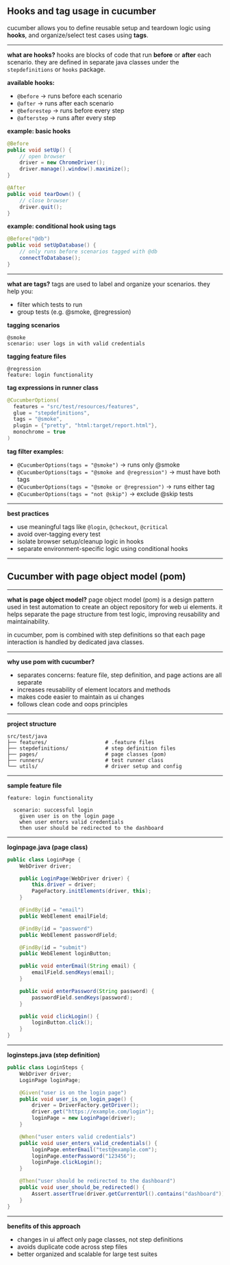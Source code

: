 ## Hooks and tag usage in cucumber

cucumber allows you to define reusable setup and teardown logic using **hooks**, and organize/select test cases using **tags**.

---

**what are hooks?**
hooks are blocks of code that run **before** or **after** each scenario. they are defined in separate java classes under the `stepdefinitions` or `hooks` package.

**available hooks:**

* `@before` → runs before each scenario
* `@after` → runs after each scenario
* `@beforestep` → runs before every step
* `@afterstep` → runs after every step

**example: basic hooks**

```java
@Before
public void setUp() {
    // open browser
    driver = new ChromeDriver();
    driver.manage().window().maximize();
}

@After
public void tearDown() {
    // close browser
    driver.quit();
}
```

**example: conditional hook using tags**

```java
@Before("@db")
public void setUpDatabase() {
    // only runs before scenarios tagged with @db
    connectToDatabase();
}
```

---

**what are tags?**
tags are used to label and organize your scenarios. they help you:

* filter which tests to run
* group tests (e.g. @smoke, @regression)

**tagging scenarios**

```gherkin
@smoke
scenario: user logs in with valid credentials
```

**tagging feature files**

```gherkin
@regression
feature: login functionality
```

**tag expressions in runner class**

```java
@CucumberOptions(
  features = "src/test/resources/features",
  glue = "stepdefinitions",
  tags = "@smoke",
  plugin = {"pretty", "html:target/report.html"},
  monochrome = true
)
```

**tag filter examples:**

* `@CucumberOptions(tags = "@smoke")` → runs only @smoke
* `@CucumberOptions(tags = "@smoke and @regression")` → must have both tags
* `@CucumberOptions(tags = "@smoke or @regression")` → runs either tag
* `@CucumberOptions(tags = "not @skip")` → exclude @skip tests

---

**best practices**

* use meaningful tags like `@login`, `@checkout`, `@critical`
* avoid over-tagging every test
* isolate browser setup/cleanup logic in hooks
* separate environment-specific logic using conditional hooks

---

## Cucumber with page object model (pom)

---

**what is page object model?**
page object model (pom) is a design pattern used in test automation to create an object repository for web ui elements. it helps separate the page structure from test logic, improving reusability and maintainability.

in cucumber, pom is combined with step definitions so that each page interaction is handled by dedicated java classes.

---

**why use pom with cucumber?**

* separates concerns: feature file, step definition, and page actions are all separate
* increases reusability of element locators and methods
* makes code easier to maintain as ui changes
* follows clean code and oops principles

---

**project structure**

```
src/test/java
├── features/                   # .feature files
├── stepdefinitions/            # step definition files
├── pages/                      # page classes (pom)
├── runners/                    # test runner class
└── utils/                      # driver setup and config
```

---

**sample feature file**

```gherkin
feature: login functionality

  scenario: successful login
    given user is on the login page
    when user enters valid credentials
    then user should be redirected to the dashboard
```

---

**loginpage.java (page class)**

```java
public class LoginPage {
    WebDriver driver;

    public LoginPage(WebDriver driver) {
        this.driver = driver;
        PageFactory.initElements(driver, this);
    }

    @FindBy(id = "email")
    public WebElement emailField;

    @FindBy(id = "password")
    public WebElement passwordField;

    @FindBy(id = "submit")
    public WebElement loginButton;

    public void enterEmail(String email) {
        emailField.sendKeys(email);
    }

    public void enterPassword(String password) {
        passwordField.sendKeys(password);
    }

    public void clickLogin() {
        loginButton.click();
    }
}
```

---

**loginsteps.java (step definition)**

```java
public class LoginSteps {
    WebDriver driver;
    LoginPage loginPage;

    @Given("user is on the login page")
    public void user_is_on_login_page() {
        driver = DriverFactory.getDriver();
        driver.get("https://example.com/login");
        loginPage = new LoginPage(driver);
    }

    @When("user enters valid credentials")
    public void user_enters_valid_credentials() {
        loginPage.enterEmail("test@example.com");
        loginPage.enterPassword("123456");
        loginPage.clickLogin();
    }

    @Then("user should be redirected to the dashboard")
    public void user_should_be_redirected() {
        Assert.assertTrue(driver.getCurrentUrl().contains("dashboard"));
    }
}
```

---

**benefits of this approach**

* changes in ui affect only page classes, not step definitions
* avoids duplicate code across step files
* better organized and scalable for large test suites
